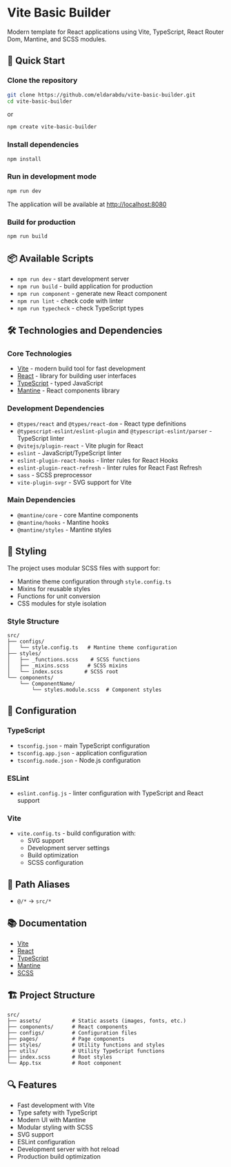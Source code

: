 # Vite Basic Builder

Modern template for React applications using Vite, TypeScript, React Router Dom, Mantine, and SCSS
modules.

## 🚀 Quick Start

### Clone the repository

```bash
git clone https://github.com/eldarabdu/vite-basic-builder.git
cd vite-basic-builder
```

or

```bash
npm create vite-basic-builder
```

### Install dependencies

```bash
npm install
```

### Run in development mode

```bash
npm run dev
```

The application will be available at [http://localhost:8080](http://localhost:8080)

### Build for production

```bash
npm run build
```

## 📦 Available Scripts

- `npm run dev` - start development server
- `npm run build` - build application for production
- `npm run component` - generate new React component
- `npm run lint` - check code with linter
- `npm run typecheck` - check TypeScript types

## 🛠 Technologies and Dependencies

### Core Technologies

- [Vite](https://vitejs.dev/) - modern build tool for fast development
- [React](https://react.dev/) - library for building user interfaces
- [TypeScript](https://www.typescriptlang.org/) - typed JavaScript
- [Mantine](https://mantine.dev/) - React components library

### Development Dependencies

- `@types/react` and `@types/react-dom` - React type definitions
- `@typescript-eslint/eslint-plugin` and `@typescript-eslint/parser` - TypeScript linter
- `@vitejs/plugin-react` - Vite plugin for React
- `eslint` - JavaScript/TypeScript linter
- `eslint-plugin-react-hooks` - linter rules for React Hooks
- `eslint-plugin-react-refresh` - linter rules for React Fast Refresh
- `sass` - SCSS preprocessor
- `vite-plugin-svgr` - SVG support for Vite

### Main Dependencies

- `@mantine/core` - core Mantine components
- `@mantine/hooks` - Mantine hooks
- `@mantine/styles` - Mantine styles

## 🎨 Styling

The project uses modular SCSS files with support for:

- Mantine theme configuration through `style.config.ts`
- Mixins for reusable styles
- Functions for unit conversion
- CSS modules for style isolation

### Style Structure

```
src/
├── configs/
│   └── style.config.ts   # Mantine theme configuration
├── styles/
│   ├── _functions.scss    # SCSS functions
│   ├── _mixins.scss      # SCSS mixins
│   └── index.scss       # SCSS root
└── components/
    └── ComponentName/
        └── styles.module.scss  # Component styles
```

## 📝 Configuration

### TypeScript

- `tsconfig.json` - main TypeScript configuration
- `tsconfig.app.json` - application configuration
- `tsconfig.node.json` - Node.js configuration

### ESLint

- `eslint.config.js` - linter configuration with TypeScript and React support

### Vite

- `vite.config.ts` - build configuration with:
  - SVG support
  - Development server settings
  - Build optimization
  - SCSS configuration

## 🔧 Path Aliases

- `@/*` -> `src/*`

## 📚 Documentation

- [Vite](https://vitejs.dev/guide/)
- [React](https://react.dev/learn)
- [TypeScript](https://www.typescriptlang.org/docs/)
- [Mantine](https://mantine.dev/getting-started/)
- [SCSS](https://sass-lang.com/documentation/)

## 🏗 Project Structure

```
src/
├── assets/          # Static assets (images, fonts, etc.)
├── components/      # React components
├── configs/         # Configuration files
├── pages/           # Page components
├── styles/          # Utility functions and styles
├── utils/           # Utility TypeScript functions
├── index.scss       # Root styles
└── App.tsx          # Root component
```

## 🔍 Features

- Fast development with Vite
- Type safety with TypeScript
- Modern UI with Mantine
- Modular styling with SCSS
- SVG support
- ESLint configuration
- Development server with hot reload
- Production build optimization

